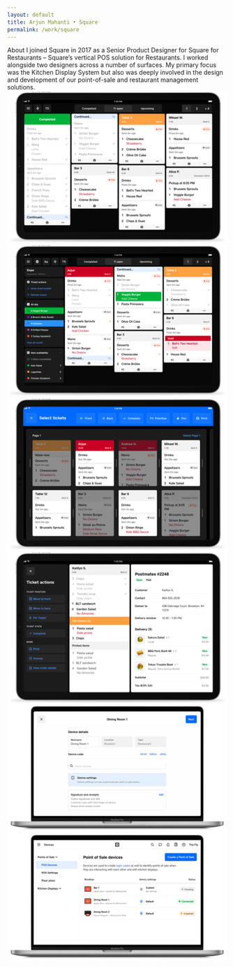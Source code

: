 ```yaml
---
layout: default 
title: Arjun Mahanti • Square
permalink: /work/square
---
```


<section>
    <div class="row">
        <span class="title">About</span>
        <span class="subtitle">I joined Square in 2017 as a Senior Product Designer for Square for Restaurants – Square’s vertical POS solution for Restaurants. I worked alongside two designers across a number of surfaces. My primary focus was the Kitchen Display System but also was deeply involved in the design and development of our point-of-sale and restaurant management solutions.</span>
    </div>
</section>
<section>
    <img class="mb24" src="/img/work/square/01@2x.png"> 
    <img class="mb24" src="/img/work/square/02@2x.png">
    <img class="mb24" src="/img/work/square/03@2x.png">
    <img class="mb24" src="/img/work/square/04@2x.png">	
</section>
<section>
    <img class="mb24" src="/img/work/square/05@2x.png">
</section>
<section>
    <img class="mb24" src="/img/work/square/06@2x.png">
</section>